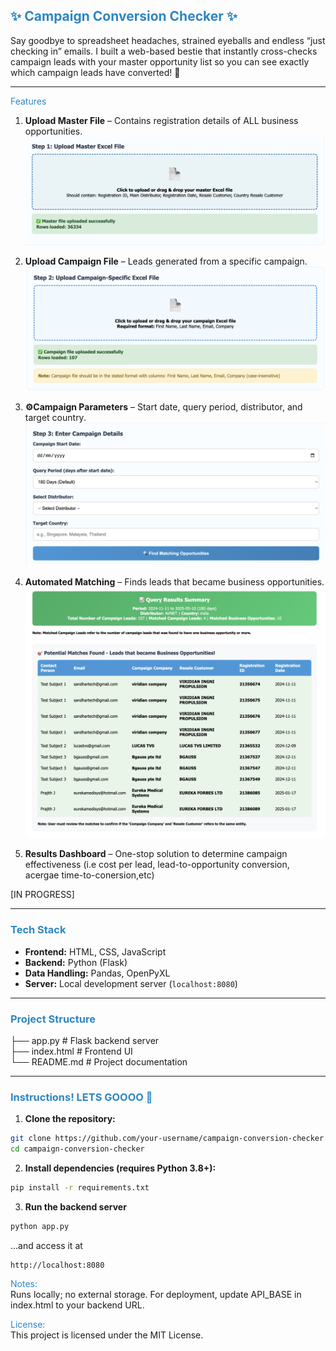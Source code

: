 ## <span style="color: #2E86C1;"> ✨ Campaign Conversion Checker ✨ </span>
Say goodbye to spreadsheet headaches, strained eyeballs and endless “just checking in” emails. I built a web-based bestie that instantly cross-checks campaign leads with your master opportunity list so you can see exactly which campaign leads have converted! 💅

---

<span style="color: #2E86C1;"> Features</span>

1. **Upload Master File** – Contains registration details of ALL business opportunities.
![Upload Master File](/images/step_1.png)

2. **Upload Campaign File** – Leads generated from a specific campaign.
![Upload Master File](/images/step_2.png)

3. **⚙Campaign Parameters** – Start date, query period, distributor, and target country.
![Upload Master File](/images/step_3.png)

4. **Automated Matching** – Finds leads that became business opportunities.
![Upload Master File](/images/matches.png)

5. **Results Dashboard** – One-stop solution to determine campaign effectiveness (i.e cost per lead, lead-to-opportunity conversion, acergae time-to-conersion,etc) 

[IN PROGRESS]


---

### <span style="color: #2E86C1;">Tech Stack </span>

- **Frontend:** HTML, CSS, JavaScript  
- **Backend:** Python (Flask)  
- **Data Handling:** Pandas, OpenPyXL  
- **Server:** Local development server (`localhost:8080`)

---

### <span style="color: #2E86C1;">Project Structure</span>
├── app.py # Flask backend server <br>
├── index.html # Frontend UI<br>
└── README.md # Project documentation<br>


---

### <span style="color: #2E86C1;">Instructions! LETS GOOOO 🚀 </span>

1. **Clone the repository:**
```bash
git clone https://github.com/your-username/campaign-conversion-checker.git
cd campaign-conversion-checker
```

2. **Install dependencies (requires Python 3.8+):**
```bash
pip install -r requirements.txt
```

3. **Run the backend server**
```bash
python app.py
```
...and access it at 
```arduino
http://localhost:8080
```

<span style="color: #2E86C1;">Notes:</span><br>
Runs locally; no external storage.
For deployment, update API_BASE in index.html to your backend URL.

<span style="color: #2E86C1;">License:</span><br>
This project is licensed under the MIT License.